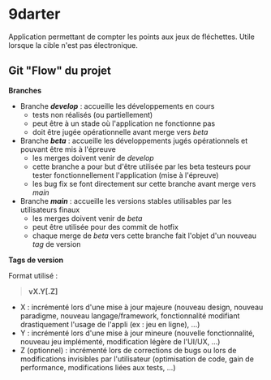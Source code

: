 # 9darter
Application permettant de compter les points aux jeux de fléchettes. Utile lorsque la cible n'est pas électronique. 

## Git "Flow" du projet
__Branches__
- Branche ***develop*** : accueille les développements en cours
    * tests non réalisés (ou partiellement)
    * peut être à un stade où l'application ne fonctionne pas
    * doit être jugée opérationnelle avant merge vers *beta*
- Branche ***beta*** : accueille les développements jugés opérationnels et pouvant être mis à l'épreuve
    * les merges doivent venir de *develop*
    * cette branche a pour but d'être utilisée par les beta testeurs pour tester fonctionnellement l'application (mise à l'épreuve)
    * les bug fix se font directement sur cette branche avant merge vers *main*
- Branche ***main*** : accueille les versions stables utilisables par les utilisateurs finaux
    * les merges doivent venir de *beta*
    * peut être utilisée pour des commit de hotfix
    * chaque merge de *beta* vers cette branche fait l'objet d'un nouveau *tag* de version

__Tags de version__ 

Format utilisé :  
> __vX.Y\[.Z\]__
- X : incrémenté lors d'une mise à jour majeure (nouveau design, nouveau paradigme, nouveau langage/framework, fonctionnalité modifiant drastiquement l'usage de l'appli (ex : jeu en ligne), ...)
- Y : incrémenté lors d'une mise à jour mineure (nouvelle fonctionnalité, nouveau jeu implémenté, modification légère de l'UI/UX, ...)
- Z (optionnel) : incrémenté lors de corrections de bugs ou lors de modifications invisibles par l'utilisateur (optimisation de code, gain de performance, modifications liées aux tests, ...)
